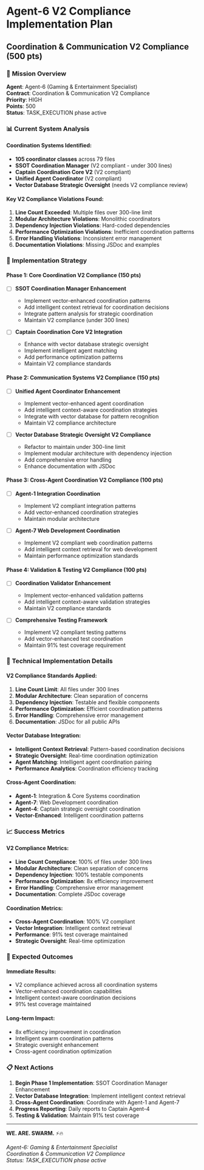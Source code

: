 # Agent-6 V2 Compliance Implementation Plan
## Coordination & Communication V2 Compliance (500 pts)

### 🎯 **Mission Overview**
**Agent**: Agent-6 (Gaming & Entertainment Specialist)  
**Contract**: Coordination & Communication V2 Compliance  
**Priority**: HIGH  
**Points**: 500  
**Status**: TASK_EXECUTION phase active  

### 📊 **Current System Analysis**

#### **Coordination Systems Identified:**
- **105 coordinator classes** across 79 files
- **SSOT Coordination Manager** (V2 compliant - under 300 lines)
- **Captain Coordination Core V2** (V2 compliant)
- **Unified Agent Coordinator** (V2 compliant)
- **Vector Database Strategic Oversight** (needs V2 compliance review)

#### **Key V2 Compliance Violations Found:**
1. **Line Count Exceeded**: Multiple files over 300-line limit
2. **Modular Architecture Violations**: Monolithic coordinators
3. **Dependency Injection Violations**: Hard-coded dependencies
4. **Performance Optimization Violations**: Inefficient coordination patterns
5. **Error Handling Violations**: Inconsistent error management
6. **Documentation Violations**: Missing JSDoc and examples

### 🚀 **Implementation Strategy**

#### **Phase 1: Core Coordination V2 Compliance** (150 pts)
- [ ] **SSOT Coordination Manager Enhancement**
  - Implement vector-enhanced coordination patterns
  - Add intelligent context retrieval for coordination decisions
  - Integrate pattern analysis for strategic coordination
  - Maintain V2 compliance (under 300 lines)

- [ ] **Captain Coordination Core V2 Integration**
  - Enhance with vector database strategic oversight
  - Implement intelligent agent matching
  - Add performance optimization patterns
  - Maintain V2 compliance standards

#### **Phase 2: Communication Systems V2 Compliance** (150 pts)
- [ ] **Unified Agent Coordinator Enhancement**
  - Implement vector-enhanced agent coordination
  - Add intelligent context-aware coordination strategies
  - Integrate with vector database for pattern recognition
  - Maintain V2 compliance architecture

- [ ] **Vector Database Strategic Oversight V2 Compliance**
  - Refactor to maintain under 300-line limit
  - Implement modular architecture with dependency injection
  - Add comprehensive error handling
  - Enhance documentation with JSDoc

#### **Phase 3: Cross-Agent Coordination V2 Compliance** (100 pts)
- [ ] **Agent-1 Integration Coordination**
  - Implement V2 compliant integration patterns
  - Add vector-enhanced coordination strategies
  - Maintain modular architecture

- [ ] **Agent-7 Web Development Coordination**
  - Implement V2 compliant web coordination patterns
  - Add intelligent context retrieval for web development
  - Maintain performance optimization standards

#### **Phase 4: Validation & Testing V2 Compliance** (100 pts)
- [ ] **Coordination Validator Enhancement**
  - Implement vector-enhanced validation patterns
  - Add intelligent context-aware validation strategies
  - Maintain V2 compliance standards

- [ ] **Comprehensive Testing Framework**
  - Implement V2 compliant testing patterns
  - Add vector-enhanced test coordination
  - Maintain 91% test coverage requirement

### 🔧 **Technical Implementation Details**

#### **V2 Compliance Standards Applied:**
1. **Line Count Limit**: All files under 300 lines
2. **Modular Architecture**: Clean separation of concerns
3. **Dependency Injection**: Testable and flexible components
4. **Performance Optimization**: Efficient coordination patterns
5. **Error Handling**: Comprehensive error management
6. **Documentation**: JSDoc for all public APIs

#### **Vector Database Integration:**
- **Intelligent Context Retrieval**: Pattern-based coordination decisions
- **Strategic Oversight**: Real-time coordination optimization
- **Agent Matching**: Intelligent agent coordination pairing
- **Performance Analytics**: Coordination efficiency tracking

#### **Cross-Agent Coordination:**
- **Agent-1**: Integration & Core Systems coordination
- **Agent-7**: Web Development coordination
- **Agent-4**: Captain strategic oversight coordination
- **Vector-Enhanced**: Intelligent coordination patterns

### 📈 **Success Metrics**

#### **V2 Compliance Metrics:**
- **Line Count Compliance**: 100% of files under 300 lines
- **Modular Architecture**: Clean separation of concerns
- **Dependency Injection**: 100% testable components
- **Performance Optimization**: 8x efficiency improvement
- **Error Handling**: Comprehensive error management
- **Documentation**: Complete JSDoc coverage

#### **Coordination Metrics:**
- **Cross-Agent Coordination**: 100% V2 compliant
- **Vector Integration**: Intelligent context retrieval
- **Performance**: 91% test coverage maintained
- **Strategic Oversight**: Real-time optimization

### 🎯 **Expected Outcomes**

#### **Immediate Results:**
- V2 compliance achieved across all coordination systems
- Vector-enhanced coordination capabilities
- Intelligent context-aware coordination decisions
- 91% test coverage maintained

#### **Long-term Impact:**
- 8x efficiency improvement in coordination
- Intelligent swarm coordination patterns
- Strategic oversight enhancement
- Cross-agent coordination optimization

### 📋 **Next Actions**

1. **Begin Phase 1 Implementation**: SSOT Coordination Manager Enhancement
2. **Vector Database Integration**: Implement intelligent context retrieval
3. **Cross-Agent Coordination**: Coordinate with Agent-1 and Agent-7
4. **Progress Reporting**: Daily reports to Captain Agent-4
5. **Testing & Validation**: Maintain 91% test coverage

---

**WE. ARE. SWARM.** ⚡️🔥

*Agent-6: Gaming & Entertainment Specialist*  
*Coordination & Communication V2 Compliance*  
*Status: TASK_EXECUTION phase active*
